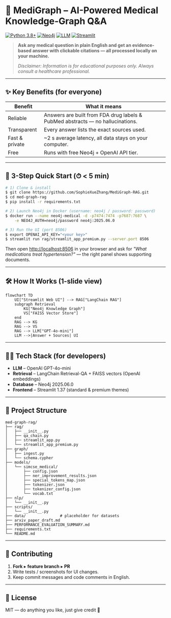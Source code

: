 # 🏥 MediGraph – AI-Powered Medical Knowledge-Graph Q&A

[![Python 3.8+](https://img.shields.io/badge/python-3.8+-blue.svg)](https://www.python.org/downloads/) 
[![Neo4j](https://img.shields.io/badge/database-Neo4j-green.svg)](https://neo4j.com/) 
[![LLM](https://img.shields.io/badge/llm-GPT-4o--mini-orange.svg)](https://openai.com/) 
[![Streamlit](https://img.shields.io/badge/ui-Streamlit-red.svg)](https://streamlit.io/)

> **Ask any medical question in plain English and get an evidence-based answer with clickable citations — all processed locally on your machine.**
>
> *Disclaimer: Information is for educational purposes only. Always consult a healthcare professional.*

---

## ✨ Key Benefits (for everyone)

| Benefit | What it means |
|---------|---------------|
| Reliable | Answers are built from FDA drug labels & PubMed abstracts — no hallucinations. |
| Transparent | Every answer lists the exact sources used. |
| Fast & private | ~2 s average latency, all data stays on your computer. |
| Free | Runs with free Neo4j + OpenAI API tier. |

---

## 🚀 3-Step Quick Start (⏱ < 5 min)

```bash
# 1) Clone & install
$ git clone https://github.com/SophieXueZhang/MediGraph-RAG.git
$ cd med-graph-rag
$ pip install -r requirements.txt

# 2) Launch Neo4j in Docker (username: neo4j / password: password)
$ docker run --name neo4j-medical -d -p7474:7474 -p7687:7687 \
    -e NEO4J_AUTH=neo4j/password neo4j:2025.06.0

# 3) Run the UI (port 8506)
$ export OPENAI_API_KEY="<your key>"
$ streamlit run rag/streamlit_app_premium.py --server.port 8506
```
Then open <http://localhost:8506> in your browser and ask for *"What medications treat hypertension?"* — the right panel shows supporting documents.

---

## 🛠️ How It Works (1-slide view)

```mermaid
flowchart TD
    UI["Streamlit Web UI"] --> RAG["LangChain RAG"]
    subgraph Retrieval
        KG["Neo4j Knowledge Graph"]
        VS["FAISS Vector Store"]
    end
    RAG --> KG
    RAG --> VS
    RAG --> LLM["GPT-4o-mini"]
    LLM -->|Answer + Sources| UI
```

---

## 🧑‍💻 Tech Stack (for developers)

* **LLM** – OpenAI GPT-4o-mini
* **Retrieval** – LangChain Retrieval-QA + FAISS vectors (OpenAI embeddings)
* **Database** – Neo4j 2025.06.0
* **Frontend** – Streamlit 1.37 (standard & premium themes)

---

## 📂 Project Structure

```text
med-graph-rag/
├── rag/
│   ├── __init__.py
│   ├── qa_chain.py
│   ├── streamlit_app.py
│   └── streamlit_app_premium.py
├── graph/
│   ├── ingest.py
│   └── schema.cypher
├── models/
│   └── simcse_medical/
│       ├── config.json
│       ├── ner_improvement_results.json
│       ├── special_tokens_map.json
│       ├── tokenizer.json
│       ├── tokenizer_config.json
│       └── vocab.txt
├── nlp/
│   └── __init__.py
├── scripts/
│   └── __init__.py
├── data/               # placeholder for datasets
├── arxiv_paper_draft.md
├── PERFORMANCE_EVALUATION_SUMMARY.md
├── requirements.txt
└── README.md
```

---

## 🤝 Contributing

1. **Fork** ▸ **feature branch** ▸ **PR**
2. Write tests / screenshots for UI changes.
3. Keep commit messages and code comments in English.

---

## 📝 License

MIT — do anything you like, just give credit 🎉 